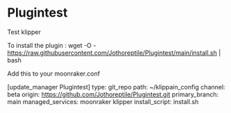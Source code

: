 # Plugintest
Test klipper

To install the plugin :
wget -O - https://raw.githubusercontent.com/Jothoreptile/Plugintest/main/install.sh | bash

Add this to your moonraker.conf

  [update_manager Plugintest]
  type: git_repo
  path: ~/klippain_config
  channel: beta
  origin: https://github.com/Jothoreptile/Plugintest.git
  primary_branch: main
  managed_services: moonraker klipper
  install_script: install.sh
